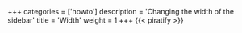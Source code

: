+++
categories = ['howto']
description = 'Changing the width of the sidebar'
title = 'Width'
weight = 1
+++
{{< piratify >}}